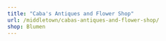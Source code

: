 ```yaml
---
title: "Caba's Antiques and Flower Shop"
url: /middletown/cabas-antiques-and-flower-shop/
shop: Blumen
---
```

